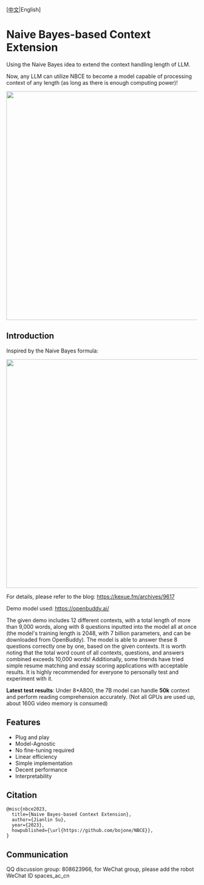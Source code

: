 [[中文](https://github.com/bojone/NBCE/blob/main/README.md)|English]

# Naive Bayes-based Context Extension
Using the Naive Bayes idea to extend the context handling length of LLM.

Now, any LLM can utilize NBCE to become a model capable of processing context of any length (as long as there is enough computing power)!

<img src="https://raw.githubusercontent.com/bojone/NBCE/34601ad70eb1bdae50a026234b8980da275df775/NBCE2.png" width=600>

## Introduction

Inspired by the Naive Bayes formula:

<img src="https://raw.githubusercontent.com/bojone/NBCE/main/NBCE.png" width=600>

For details, please refer to the blog: https://kexue.fm/archives/9617

Demo model used: https://openbuddy.ai/

The given demo includes 12 different contexts, with a total length of more than 9,000 words, along with 8 questions inputted into the model all at once (the model's training length is 2048, with 7 billion parameters, and can be downloaded from OpenBuddy). The model is able to answer these 8 questions correctly one by one, based on the given contexts. It is worth noting that the total word count of all contexts, questions, and answers combined exceeds 10,000 words! Additionally, some friends have tried simple resume matching and essay scoring applications with acceptable results. It is highly recommended for everyone to personally test and experiment with it.

**Latest test results**: Under 8*A800, the 7B model can handle **50k** context and perform reading comprehension accurately. (Not all GPUs are used up, about 160G video memory is consumed)

## Features
- Plug and play
- Model-Agnostic
- No fine-tuning required
- Linear efficiency
- Simple implementation
- Decent performance
- Interpretability

## Citation
```
@misc{nbce2023,
  title={Naive Bayes-based Context Extension},
  author={Jianlin Su},
  year={2023},
  howpublished={\url{https://github.com/bojone/NBCE}},
}
```
## Communication
QQ discussion group: 808623966, for WeChat group, please add the robot WeChat ID spaces_ac_cn

